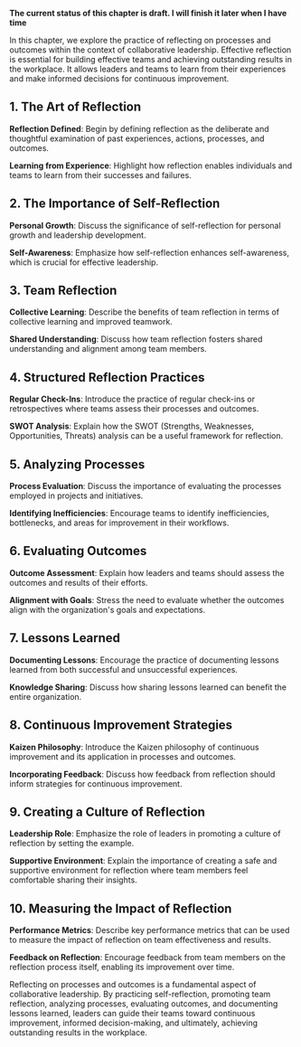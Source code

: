 **The current status of this chapter is draft. I will finish it later when I have time**

In this chapter, we explore the practice of reflecting on processes and outcomes within the context of collaborative leadership. Effective reflection is essential for building effective teams and achieving outstanding results in the workplace. It allows leaders and teams to learn from their experiences and make informed decisions for continuous improvement.

**1. The Art of Reflection**
----------------------------

**Reflection Defined**: Begin by defining reflection as the deliberate and thoughtful examination of past experiences, actions, processes, and outcomes.

**Learning from Experience**: Highlight how reflection enables individuals and teams to learn from their successes and failures.

**2. The Importance of Self-Reflection**
----------------------------------------

**Personal Growth**: Discuss the significance of self-reflection for personal growth and leadership development.

**Self-Awareness**: Emphasize how self-reflection enhances self-awareness, which is crucial for effective leadership.

**3. Team Reflection**
----------------------

**Collective Learning**: Describe the benefits of team reflection in terms of collective learning and improved teamwork.

**Shared Understanding**: Discuss how team reflection fosters shared understanding and alignment among team members.

**4. Structured Reflection Practices**
--------------------------------------

**Regular Check-Ins**: Introduce the practice of regular check-ins or retrospectives where teams assess their processes and outcomes.

**SWOT Analysis**: Explain how the SWOT (Strengths, Weaknesses, Opportunities, Threats) analysis can be a useful framework for reflection.

**5. Analyzing Processes**
--------------------------

**Process Evaluation**: Discuss the importance of evaluating the processes employed in projects and initiatives.

**Identifying Inefficiencies**: Encourage teams to identify inefficiencies, bottlenecks, and areas for improvement in their workflows.

**6. Evaluating Outcomes**
--------------------------

**Outcome Assessment**: Explain how leaders and teams should assess the outcomes and results of their efforts.

**Alignment with Goals**: Stress the need to evaluate whether the outcomes align with the organization's goals and expectations.

**7. Lessons Learned**
----------------------

**Documenting Lessons**: Encourage the practice of documenting lessons learned from both successful and unsuccessful experiences.

**Knowledge Sharing**: Discuss how sharing lessons learned can benefit the entire organization.

**8. Continuous Improvement Strategies**
----------------------------------------

**Kaizen Philosophy**: Introduce the Kaizen philosophy of continuous improvement and its application in processes and outcomes.

**Incorporating Feedback**: Discuss how feedback from reflection should inform strategies for continuous improvement.

**9. Creating a Culture of Reflection**
---------------------------------------

**Leadership Role**: Emphasize the role of leaders in promoting a culture of reflection by setting the example.

**Supportive Environment**: Explain the importance of creating a safe and supportive environment for reflection where team members feel comfortable sharing their insights.

**10. Measuring the Impact of Reflection**
------------------------------------------

**Performance Metrics**: Describe key performance metrics that can be used to measure the impact of reflection on team effectiveness and results.

**Feedback on Reflection**: Encourage feedback from team members on the reflection process itself, enabling its improvement over time.

Reflecting on processes and outcomes is a fundamental aspect of collaborative leadership. By practicing self-reflection, promoting team reflection, analyzing processes, evaluating outcomes, and documenting lessons learned, leaders can guide their teams toward continuous improvement, informed decision-making, and ultimately, achieving outstanding results in the workplace.

